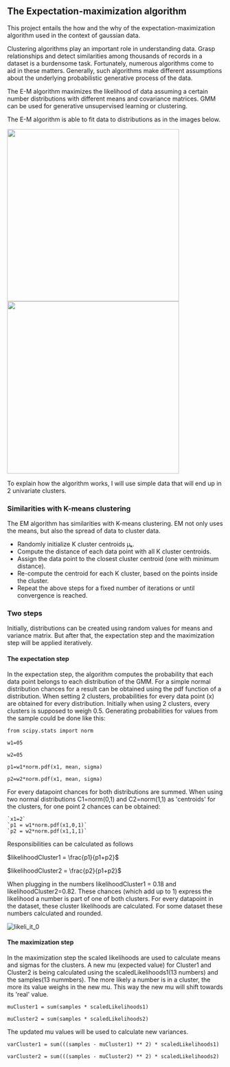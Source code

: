 ## The Expectation-maximization algorithm

This project entails the how and the why of the expectation-maximization algorithm used in the context of gaussian data. 

Clustering algorithms play an important role in understanding data. Grasp relationships and detect similarities among thousands of records in a dataset is a burdensome task. Fortunately, numerous algorithms come to aid in these matters. Generally, such algorithms make different assumptions about the underlying probabilistic generative process of the data.

The E-M algorithm maximizes the likelihood of data assuming a certain number distributions with different means and covariance matrices. GMM can be used for generative unsupervised learning or clustering. 

The E-M algorithm is able to fit data to distributions as in the images below.

<img src="https://github.com/user-attachments/assets/3010d96f-9ee0-4398-9ebb-26a3d68ed8de" width="400" >

<img src="https://github.com/user-attachments/assets/9e977c85-7298-4b2c-9d18-c6e4433eba92" width="400" >

To explain how the algorithm works, I will use simple data that will end up in 2 univariate clusters.

### Similarities with  K-means clustering

The EM algorithm has similarities with K-means clustering. EM not only uses the means, but also the spread of data to cluster data.
* Randomly initialize K cluster centroids μₖ.
* Compute the distance of each data point with all K cluster centroids.
* Assign the data point to the closest cluster centroid (one with minimum distance).
* Re-compute the centroid for each K cluster, based on the points inside the cluster.
* Repeat the above steps for a fixed number of iterations or until convergence is reached.

### Two steps
Initially, distributions can be created using random values for means and variance matrix. But after that, the expectation step and the maximization step will be applied iteratively.
#### The expectation step
In the expectation step, the algorithm computes the probability that each data point belongs to each distribution of the GMM.
For a simple normal distribution chances for a result can be obtained using the pdf function of a distribution. When setting 2 clusters, probabilities for every data point (x) are obtained for every distribution. Initially when using 2 clusters, every clusters is supposed to weigh 0.5. Generating probabilities for values from the sample could be done like this:

  `from scipy.stats import norm`

  `w1=05`

  `w2=05`
  
  `p1=w1*norm.pdf(x1, mean, sigma)`
  
  `p2=w2*norm.pdf(x1, mean, sigma)`

For every datapoint chances for both distributions are summed.
When using two normal distributions C1=norm(0,1) and C2=norm(1,1) as 'centroids' for the clusters, for one point 2 chances can be obtained:

    `x1=2`
    `p1 = w1*norm.pdf(x1,0,1)`
    `p2 = w2*norm.pdf(x1,1,1)`

Responsibilities can be calculated as follows

$likelihoodCluster1 = \frac{p1}{p1+p2}$

$likelihoodCluster2 = \frac{p2}{p1+p2}$

When plugging in the numbers likelihoodCluster1 = 0.18 and likelihoodCluster2=0.82. These chances (which add up to 1) express the likelihood a number is part of one of both clusters. For every datapoint in the dataset, these cluster likelihoods are calculated. For some dataset these numbers calculated and rounded.

![likeli_it_0](https://github.com/user-attachments/assets/8c43dea1-ddf1-43c7-914d-a0cbaf3fd438)

#### The maximization step

In the maximization step the scaled likelihoods are used to calculate means and sigmas for the clusters. A new mu (expected value) for Cluster1 and Cluster2 is being calculated using the scaledLikelihoods1(13 numbers) and the samples(13 nummbers). The more likely a number is in a cluster, the more its value weighs in the new mu. This way the new mu will shift towards its 'real' value. 

`muCluster1 = sum(samples * scaledLikelihoods1)`

`muCluster2 = sum(samples * scaledLikelihoods2)`

The updated mu values will be used to calculate new variances.

`varCluster1 = sum(((samples - muCluster1) ** 2) * scaledLikelihoods1)`

`varCluster2 = sum(((samples - muCluster2) ** 2) * scaledLikelihoods2)`
















